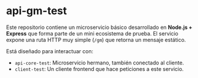 # api-gm-test

Este repositorio contiene un microservicio básico desarrollado en **Node.js + Express** que forma parte de un mini ecosistema de prueba. El servicio expone una ruta HTTP muy simple (`/gm`) que retorna un mensaje estático.

Está diseñado para interactuar con:

- `api-core-test`: Microservicio hermano, también conectado al cliente.
- `client-test`: Un cliente frontend que hace peticiones a este servicio.

